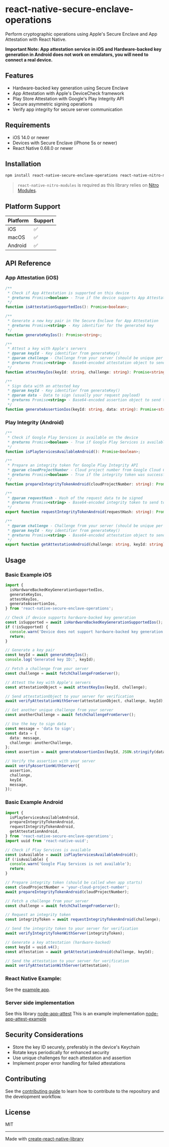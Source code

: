 # react-native-secure-enclave-operations

Perform cryptographic operations using Apple's Secure Enclave and App Attestation with React Native.

<b>Important Note: App attestation service in iOS and Hardware-backed key generation in Android does not work on emulators, you will need to connect a real device.</b>

## Features

- Hardware-backed key generation using Secure Enclave
- App Attestation with Apple's DeviceCheck framework
- Play Store Attestation with Google's Play Integrity API
- Secure asymmetric signing operations
- Verify app integrity for secure server communication

## Requirements

- iOS 14.0 or newer
- Devices with Secure Enclave (iPhone 5s or newer)
- React Native 0.68.0 or newer

## Installation

```sh
npm install react-native-secure-enclave-operations react-native-nitro-modules
```

> `react-native-nitro-modules` is required as this library relies on [Nitro Modules](https://nitro.margelo.com/).

## Platform Support

| Platform | Support               |
| -------- | --------------------- |
| iOS      | ✅                    |
| macOS    | ✅                    |
| Android  | ✅                    |

## API Reference

### App Attestation (iOS)

```typescript
/**
 * Check if App Attestation is supported on this device
 * @returns Promise<boolean> - True if the device supports App Attestation
 */
function isAttestationSupportedIos(): Promise<boolean>;

/**
 * Generate a new key pair in the Secure Enclave for App Attestation
 * @returns Promise<string> - Key identifier for the generated key
 */
function generateKeyIos(): Promise<string>;

/**
 * Attest a key with Apple's servers
 * @param keyId - Key identifier from generateKey()
 * @param challenge - Challenge from your server (should be unique per attestation)
 * @returns Promise<string> - Base64-encoded attestation object to send to your server
 */
function attestKeyIos(keyId: string, challenge: string): Promise<string>;

/**
 * Sign data with an attested key
 * @param keyId - Key identifier from generateKey()
 * @param data - Data to sign (usually your request payload)
 * @returns Promise<string> - Base64-encoded assertion object to send to your server
 */
function generateAssertionIos(keyId: string, data: string): Promise<string>;
```


### Play Integrity (Android)

```typescript
/**
 * Check if Google Play Services is available on the device
 * @returns Promise<boolean> - True if Google Play Services is available
 */
function isPlayServicesAvailableAndroid(): Promise<boolean>;

/**
 * Prepare an integrity token for Google Play Integrity API
 * @param cloudProjectNumber - Cloud project number from Google Cloud Console
 * @returns Promise<boolean> - True if the integrity token was successfully prepared
 */
function prepareIntegrityTokenAndroid(cloudProjectNumber: string): Promise<boolean>;

/**
 * @param requestHash - Hash of the request data to be signed
 * @returns Promise<string> - Base64-encoded integrity token to send to your server
 */
export function requestIntegrityTokenAndroid(requestHash: string): Promise<string>;

/**
 * @param challenge - Challenge from your server (should be unique per request)
 * @param keyId - Key identifier from generateKey()
 * @returns Promise<string> - Base64-encoded attestation object to send to your server
 */
export function getAttestationAndroid(challenge: string, keyId: string): Promise<string>
```


## Usage

### Basic Example iOS

```typescript
import {
  isHardwareBackedKeyGenerationSupportedIos,
  generateKeyIos,
  attestKeyIos,
  generateAssertionIos,
} from 'react-native-secure-enclave-operations';

// Check if device supports hardware-backed key generation
const isSupported = await isHardwareBackedKeyGenerationSupportedIos();
if (!isSupported) {
  console.warn('Device does not support hardware-backed key generation');
  return;
}

// Generate a key pair
const keyId = await generateKeyIos();
console.log('Generated key ID:', keyId);

// Fetch a challenge from your server
const challenge = await fetchChallengeFromServer();

// Attest the key with Apple's servers
const attestationObject = await attestKeyIos(keyId, challenge);

// Send attestationObject to your server for verification
await verifyAttestationWithServer(attestationObject, challenge, keyId);

// Get another unique challenge from your server
const anotherChallenge = await fetchChallengeFromServer();

// Use the key to sign data
const message = 'data to sign';
const data = {
  data: message,
  challenge: anotherChallenge,
};
const assertion = await generateAssertionIos(keyId, JSON.stringify(data));

// Verify the assertion with your server
await verifyAssertionWithServer({
  assertion,
  challenge,
  keyId,
  message,
});
```

### Basic Example Android
```typescript
import {
  isPlayServicesAvailableAndroid,
  prepareIntegrityTokenAndroid,
  requestIntegrityTokenAndroid,
  getAttestationAndroid,
} from 'react-native-secure-enclave-operations';
import uuid from 'react-native-uuid';

// Check if Play Services is available
const isAvailable = await isPlayServicesAvailableAndroid();
if (!isAvailable) {
  console.warn('Google Play Services is not available');
  return;
}

// Prepare integrity token (should be called when app starts)
const cloudProjectNumber = 'your-cloud-project-number';
await prepareIntegrityTokenAndroid(cloudProjectNumber);

// Fetch a challenge from your server
const challenge = await fetchChallengeFromServer();

// Request an integrity token
const integrityToken = await requestIntegrityTokenAndroid(challenge);

// Send the integrity token to your server for verification
await verifyIntegrityTokenWithServer(integrityToken);

// Generate a key attestation (hardware-backed)
const keyId = uuid.v4();
const attestation = await getAttestationAndroid(challenge, keyId);

// Send the attestation to your server for verification
await verifyAttestationWithServer(attestation);
```

### React Native Example:

See the [example app](https://github.com/niteshbalusu11/react-native-secure-enclave-operations/tree/main/example).

### Server side implementation
See this library [node-app-attest](https://github.com/uebelack/node-app-attest)
This is an example implementation [node-app-attest-example](https://github.com/uebelack/node-app-attest-example)

## Security Considerations

- Store the key ID securely, preferably in the device's Keychain
- Rotate keys periodically for enhanced security
- Use unique challenges for each attestation and assertion
- Implement proper error handling for failed attestations

## Contributing

See the [contributing guide](CONTRIBUTING.md) to learn how to contribute to the repository and the development workflow.

## License

MIT

---

Made with [create-react-native-library](https://github.com/callstack/react-native-builder-bob)
